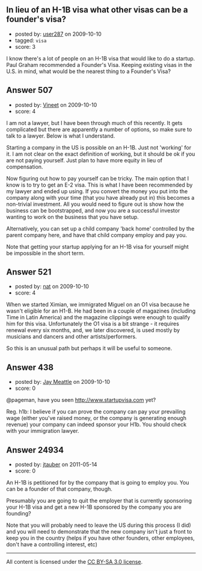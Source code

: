 ## In lieu of an H-1B visa what other visas can be a founder's visa?

- posted by: [user287](https://stackexchange.com/users/-1/287-user287) on 2009-10-10
- tagged: `visa`
- score: 3

I know there's a lot of people on an H-1B visa that would like to do a startup. Paul Graham recommended a Founder's Visa. Keeping existing visas in the U.S. in mind, what would be the nearest thing to a Founder's Visa?


## Answer 507

- posted by: [Vineet](https://stackexchange.com/users/-1/24-vineet) on 2009-10-10
- score: 4

I am not a lawyer, but I have been through much of this recently. It gets complicated but there are apparently a number of options, so make sure to talk to a lawyer. Below is what I understand. 

Starting a company in the US is possible on an H-1B. Just not 'working' for it. I am not clear on the exact definition of working, but it should be ok if you are not paying yourself. Just plan to have more equity in lieu of compensation.

Now figuring out how to pay yourself can be tricky. The main option that I know is to try to get an E-2 visa. This is what I have been recommended by my lawyer and ended up using. If you convert the money you put into the company along with your time (that you have already put in) this becomes a non-trivial investment. All you would need to figure out is show how the business can be bootstrapped, and now you are a successful investor wanting to work on the business that you have setup.

Alternatively, you can set up a child company 'back home' controlled by the parent company here, and have that child company employ and pay you.

Note that getting your startup applying for an H-1B visa for yourself might be impossible in the short term.



## Answer 521

- posted by: [nat](https://stackexchange.com/users/-1/383-nat) on 2009-10-10
- score: 4

When we started Ximian, we immigrated Miguel on an O1 visa because he wasn't eligible for an H1-B. He had been in a couple of magazines (including Time in Latin America) and the magazine clippings were enough to qualify him for this visa. Unfortunately the O1 visa is a bit strange - it requires renewal every six months, and, we later discovered, is used mostly by musicians and dancers and other artists/performers.

So this is an unusual path but perhaps it will be useful to someone.


## Answer 438

- posted by: [Jay Meattle](https://stackexchange.com/users/-1/5-jay-meattle) on 2009-10-10
- score: 0

@pageman, have you seen http://www.startupvisa.com yet?

Reg. h1b:  I believe if you can prove the company can pay your prevailing wage (either you've raised money, or the company is generating enough revenue) your company can indeed sponsor your H1b.  You should check with your immigration lawyer.


## Answer 24934

- posted by: [jtauber](https://stackexchange.com/users/-1/3994-jtauber) on 2011-05-14
- score: 0

An H-1B is petitioned for by the company that is going to employ you. You can be a founder of that company, though.

Presumably you are going to quit the employer that is currently sponsoring your H-1B visa and get a new H-1B sponsored by the company you are founding?

Note that you will probably need to leave the US during this process (I did) and you will need to demonstrate that the new company isn't just a front to keep you in the country (helps if you have other founders, other employees, don't have a controlling interest, etc)



---

All content is licensed under the [CC BY-SA 3.0 license](https://creativecommons.org/licenses/by-sa/3.0/).
